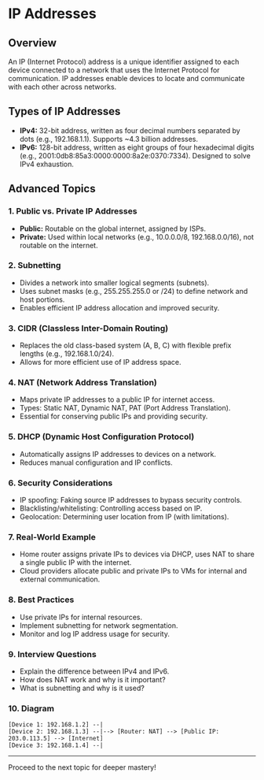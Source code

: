 # IP Addresses

## Overview
An IP (Internet Protocol) address is a unique identifier assigned to each device connected to a network that uses the Internet Protocol for communication. IP addresses enable devices to locate and communicate with each other across networks.

## Types of IP Addresses
- **IPv4:** 32-bit address, written as four decimal numbers separated by dots (e.g., 192.168.1.1). Supports ~4.3 billion addresses.
- **IPv6:** 128-bit address, written as eight groups of four hexadecimal digits (e.g., 2001:0db8:85a3:0000:0000:8a2e:0370:7334). Designed to solve IPv4 exhaustion.

## Advanced Topics
### 1. Public vs. Private IP Addresses
- **Public:** Routable on the global internet, assigned by ISPs.
- **Private:** Used within local networks (e.g., 10.0.0.0/8, 192.168.0.0/16), not routable on the internet.

### 2. Subnetting
- Divides a network into smaller logical segments (subnets).
- Uses subnet masks (e.g., 255.255.255.0 or /24) to define network and host portions.
- Enables efficient IP address allocation and improved security.

### 3. CIDR (Classless Inter-Domain Routing)
- Replaces the old class-based system (A, B, C) with flexible prefix lengths (e.g., 192.168.1.0/24).
- Allows for more efficient use of IP address space.

### 4. NAT (Network Address Translation)
- Maps private IP addresses to a public IP for internet access.
- Types: Static NAT, Dynamic NAT, PAT (Port Address Translation).
- Essential for conserving public IPs and providing security.

### 5. DHCP (Dynamic Host Configuration Protocol)
- Automatically assigns IP addresses to devices on a network.
- Reduces manual configuration and IP conflicts.

### 6. Security Considerations
- IP spoofing: Faking source IP addresses to bypass security controls.
- Blacklisting/whitelisting: Controlling access based on IP.
- Geolocation: Determining user location from IP (with limitations).

### 7. Real-World Example
- Home router assigns private IPs to devices via DHCP, uses NAT to share a single public IP with the internet.
- Cloud providers allocate public and private IPs to VMs for internal and external communication.

### 8. Best Practices
- Use private IPs for internal resources.
- Implement subnetting for network segmentation.
- Monitor and log IP address usage for security.

### 9. Interview Questions
- Explain the difference between IPv4 and IPv6.
- How does NAT work and why is it important?
- What is subnetting and why is it used?

### 10. Diagram
```
[Device 1: 192.168.1.2] --|
[Device 2: 192.168.1.3] --|--> [Router: NAT] --> [Public IP: 203.0.113.5] --> [Internet]
[Device 3: 192.168.1.4] --|
```

---
Proceed to the next topic for deeper mastery!